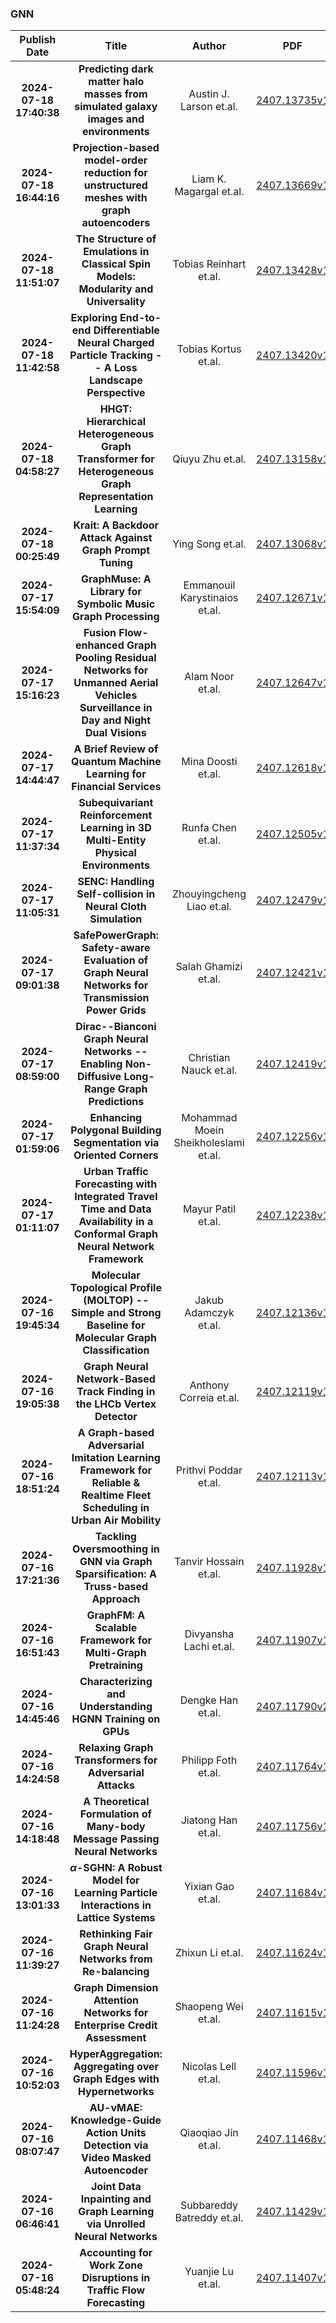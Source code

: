 
### GNN
|Publish Date|Title|Author|PDF|Code|
| :---: | :---: | :---: | :---: | :---: |
|**2024-07-18 17:40:38**|**Predicting dark matter halo masses from simulated galaxy images and   environments**|Austin J. Larson et.al.|[2407.13735v1](http://arxiv.org/abs/2407.13735v1)|null|
|**2024-07-18 16:44:16**|**Projection-based model-order reduction for unstructured meshes with   graph autoencoders**|Liam K. Magargal et.al.|[2407.13669v1](http://arxiv.org/abs/2407.13669v1)|null|
|**2024-07-18 11:51:07**|**The Structure of Emulations in Classical Spin Models: Modularity and   Universality**|Tobias Reinhart et.al.|[2407.13428v1](http://arxiv.org/abs/2407.13428v1)|null|
|**2024-07-18 11:42:58**|**Exploring End-to-end Differentiable Neural Charged Particle Tracking --   A Loss Landscape Perspective**|Tobias Kortus et.al.|[2407.13420v1](http://arxiv.org/abs/2407.13420v1)|null|
|**2024-07-18 04:58:27**|**HHGT: Hierarchical Heterogeneous Graph Transformer for Heterogeneous   Graph Representation Learning**|Qiuyu Zhu et.al.|[2407.13158v1](http://arxiv.org/abs/2407.13158v1)|null|
|**2024-07-18 00:25:49**|**Krait: A Backdoor Attack Against Graph Prompt Tuning**|Ying Song et.al.|[2407.13068v1](http://arxiv.org/abs/2407.13068v1)|null|
|**2024-07-17 15:54:09**|**GraphMuse: A Library for Symbolic Music Graph Processing**|Emmanouil Karystinaios et.al.|[2407.12671v1](http://arxiv.org/abs/2407.12671v1)|[link](https://github.com/manoskary/graphmuse)|
|**2024-07-17 15:16:23**|**Fusion Flow-enhanced Graph Pooling Residual Networks for Unmanned Aerial   Vehicles Surveillance in Day and Night Dual Visions**|Alam Noor et.al.|[2407.12647v1](http://arxiv.org/abs/2407.12647v1)|null|
|**2024-07-17 14:44:47**|**A Brief Review of Quantum Machine Learning for Financial Services**|Mina Doosti et.al.|[2407.12618v1](http://arxiv.org/abs/2407.12618v1)|null|
|**2024-07-17 11:37:34**|**Subequivariant Reinforcement Learning in 3D Multi-Entity Physical   Environments**|Runfa Chen et.al.|[2407.12505v1](http://arxiv.org/abs/2407.12505v1)|null|
|**2024-07-17 11:05:31**|**SENC: Handling Self-collision in Neural Cloth Simulation**|Zhouyingcheng Liao et.al.|[2407.12479v1](http://arxiv.org/abs/2407.12479v1)|null|
|**2024-07-17 09:01:38**|**SafePowerGraph: Safety-aware Evaluation of Graph Neural Networks for   Transmission Power Grids**|Salah Ghamizi et.al.|[2407.12421v1](http://arxiv.org/abs/2407.12421v1)|[link](https://github.com/yamizi/safepowergraph)|
|**2024-07-17 08:59:00**|**Dirac--Bianconi Graph Neural Networks -- Enabling Non-Diffusive   Long-Range Graph Predictions**|Christian Nauck et.al.|[2407.12419v1](http://arxiv.org/abs/2407.12419v1)|[link](https://github.com/PIK-ICoNe/DBGNN_paper-companion)|
|**2024-07-17 01:59:06**|**Enhancing Polygonal Building Segmentation via Oriented Corners**|Mohammad Moein Sheikholeslami et.al.|[2407.12256v1](http://arxiv.org/abs/2407.12256v1)|null|
|**2024-07-17 01:11:07**|**Urban Traffic Forecasting with Integrated Travel Time and Data   Availability in a Conformal Graph Neural Network Framework**|Mayur Patil et.al.|[2407.12238v1](http://arxiv.org/abs/2407.12238v1)|null|
|**2024-07-16 19:45:34**|**Molecular Topological Profile (MOLTOP) -- Simple and Strong Baseline for   Molecular Graph Classification**|Jakub Adamczyk et.al.|[2407.12136v1](http://arxiv.org/abs/2407.12136v1)|null|
|**2024-07-16 19:05:38**|**Graph Neural Network-Based Track Finding in the LHCb Vertex Detector**|Anthony Correia et.al.|[2407.12119v1](http://arxiv.org/abs/2407.12119v1)|null|
|**2024-07-16 18:51:24**|**A Graph-based Adversarial Imitation Learning Framework for Reliable &   Realtime Fleet Scheduling in Urban Air Mobility**|Prithvi Poddar et.al.|[2407.12113v1](http://arxiv.org/abs/2407.12113v1)|null|
|**2024-07-16 17:21:36**|**Tackling Oversmoothing in GNN via Graph Sparsification: A Truss-based   Approach**|Tanvir Hossain et.al.|[2407.11928v1](http://arxiv.org/abs/2407.11928v1)|null|
|**2024-07-16 16:51:43**|**GraphFM: A Scalable Framework for Multi-Graph Pretraining**|Divyansha Lachi et.al.|[2407.11907v1](http://arxiv.org/abs/2407.11907v1)|null|
|**2024-07-16 14:45:46**|**Characterizing and Understanding HGNN Training on GPUs**|Dengke Han et.al.|[2407.11790v2](http://arxiv.org/abs/2407.11790v2)|null|
|**2024-07-16 14:24:58**|**Relaxing Graph Transformers for Adversarial Attacks**|Philipp Foth et.al.|[2407.11764v1](http://arxiv.org/abs/2407.11764v1)|null|
|**2024-07-16 14:18:48**|**A Theoretical Formulation of Many-body Message Passing Neural Networks**|Jiatong Han et.al.|[2407.11756v1](http://arxiv.org/abs/2407.11756v1)|[link](https://github.com/jthh/many-body-mpnn)|
|**2024-07-16 13:01:33**|**$α$-SGHN: A Robust Model for Learning Particle Interactions in   Lattice Systems**|Yixian Gao et.al.|[2407.11684v1](http://arxiv.org/abs/2407.11684v1)|null|
|**2024-07-16 11:39:27**|**Rethinking Fair Graph Neural Networks from Re-balancing**|Zhixun Li et.al.|[2407.11624v1](http://arxiv.org/abs/2407.11624v1)|[link](https://github.com/zhixunlee/fairgb)|
|**2024-07-16 11:24:28**|**Graph Dimension Attention Networks for Enterprise Credit Assessment**|Shaopeng Wei et.al.|[2407.11615v1](http://arxiv.org/abs/2407.11615v1)|null|
|**2024-07-16 10:52:03**|**HyperAggregation: Aggregating over Graph Edges with Hypernetworks**|Nicolas Lell et.al.|[2407.11596v1](http://arxiv.org/abs/2407.11596v1)|[link](https://github.com/foisunt/hyperaggregation)|
|**2024-07-16 08:07:47**|**AU-vMAE: Knowledge-Guide Action Units Detection via Video Masked   Autoencoder**|Qiaoqiao Jin et.al.|[2407.11468v1](http://arxiv.org/abs/2407.11468v1)|null|
|**2024-07-16 06:46:41**|**Joint Data Inpainting and Graph Learning via Unrolled Neural Networks**|Subbareddy Batreddy et.al.|[2407.11429v1](http://arxiv.org/abs/2407.11429v1)|[link](https://github.com/PushkalM11/Graph-Learning-via-Unrolling)|
|**2024-07-16 05:48:24**|**Accounting for Work Zone Disruptions in Traffic Flow Forecasting**|Yuanjie Lu et.al.|[2407.11407v1](http://arxiv.org/abs/2407.11407v1)|null|
